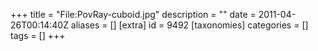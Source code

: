 +++
title = "File:PovRay-cuboid.jpg"
description = ""
date = 2011-04-26T00:14:40Z
aliases = []
[extra]
id = 9492
[taxonomies]
categories = []
tags = []
+++


